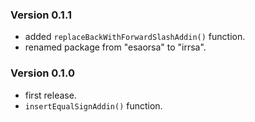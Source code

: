 ### Version 0.1.1

* added `replaceBackWithForwardSlashAddin()` function.
* renamed package from "esaorsa" to "irrsa".


### Version 0.1.0

* first release.
* `insertEqualSignAddin()` function.
